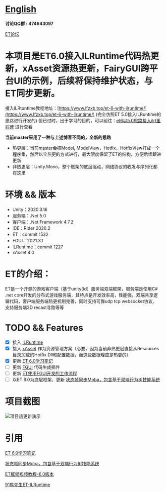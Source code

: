 # [English](https://github.com/egametang/Egametang/blob/master/README-EN.md) 

__讨论QQ群 : 474643097__  

[ET论坛](https://et-framework.cn)  

# 本项目是ET6.0接入ILRuntime代码热更新，xAsset资源热更新，FairyGUI跨平台UI的示例，后续将保持维护状态，与ET同步更新。

接入ILRtuntime教程地址：[https://www.lfzxb.top/et-6-with-ilruntime/](https://www.lfzxb.top/et-6-with-ilruntime/) (完全仿照ET 5.0接入ILRuntime的思路进行开发的) 但已过时，出于学习的目的，可以前往：[et6以5.0思路接入ilrt里程碑](https://github.com/wqaetly/ET/releases/tag/ilrt-change) 进行查看

**当前master采用了一种与上述博客不同的，全新的思路**

- 热更层：当前master会把Model, ModelView，Hotfix，HotfixView打成一个程序集，然后以全热更的方式进行，最大限度保留了ET的结构，方便后续跟进更新
- 非热更层：Unity.Mono，整个框架的底层驱动，网络协议的收发与序列化都在这里

# 环境 && 版本

 - Unity：2020.3.16
 - 服务端：.Net 5.0
 - 客户端：.Net Framework 4.7.2
 - IDE：Rider 2020.2
 - ET：commit 1532
 - FGUI：2021.3.1
 - ILRuntime：commit 1227
 - xAsset 4.0

# ET的介绍：

ET是一个开源的游戏客户端（基于unity3d）服务端双端框架，服务端是使用C# .net core开发的分布式游戏服务端，其特点是开发效率高，性能强，双端共享逻辑代码，客户端服务端热更机制完善，同时支持可靠udp tcp websocket协议，支持服务端3D recast寻路等等

# TODO && Features

- [x] 接入 [ILRuntime](https://github.com/Ourpalm/ILRuntime)
- [x] 接入 [xAsset](https://github.com/xasset/xasset) 作为资源管理方案（必要，因为当前非热更层直接从Resources目录加载的Hotfix Dll和配置数据，而这些数据理应是热更的）
- [x] 更新 [ET 6.0学习笔记](https://www.lfzxb.top/et6.0-study/)
- [ ] 更新 [FGUI](https://www.fairygui.com/) 代码生成插件
- [ ] 更新 [ET使用FGUI开发的工作流程](https://www.lfzxb.top/et-fguilearn/)
- [ ] 以ET 6.0为底层框架，更新 [状态帧同步Moba，包含基于双端行为树技能系统](https://gitee.com/NKG_admin/NKGMobaBasedOnET)

# 项目截图

![项目热更新演示](https://user-images.githubusercontent.com/35335061/130990459-4818145a-7ce3-4e39-95bc-0a2048e78c7a.png)

# 引用

[ET 6.0学习笔记](https://www.lfzxb.top/et6.0-study/)

[状态帧同步Moba，包含基于双端行为树技能系统](https://gitee.com/NKG_admin/NKGMobaBasedOnET)

[ET框架视频教程-6.0版本](https://space.bilibili.com/33595745/favlist?fid=759596845&ftype=create)

[91焦先生ET-ILRuntime](https://github.com/mister91jiao/ET_ILRuntime/)
